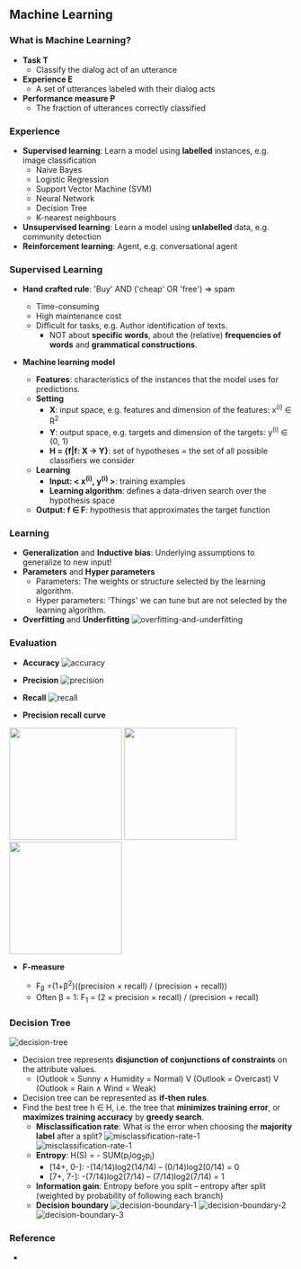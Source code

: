 ## Machine Learning

### What is Machine Learning?

* **Task T**
	* Classify the dialog act of an utterance
* **Experience E**
	* A set of utterances labeled with their dialog acts
* **Performance measure P**
	* The fraction of utterances correctly classified

### Experience

* **Supervised learning**: Learn a model using **labelled** instances, e.g. image classification
	* Naive Bayes
	* Logistic Regression
	* Support Vector Machine (SVM)
	* Neural Network
	* Decision Tree
	* K-nearest neighbours
* **Unsupervised learning**: Learn a model using **unlabelled** data, e.g. community detection
* **Reinforcement learning**: Agent, e.g. conversational agent

### Supervised Learning

* **Hand crafted rule**: 'Buy' AND ('cheap' OR 'free') => spam
	* Time-consuming
	* High maintenance cost
	* Difficult for tasks, e.g. Author identification of texts. 
		* NOT about **specific words**, about the (relative) **frequencies of words** and **grammatical constructions**.

* **Machine learning model**
	* **Features**: characteristics of the instances that the model uses for predictions.
	* **Setting**
		* **X**: input space, e.g. features and dimension of the features: x<sup>(i)</sup> ∈ R<sup>2</sup>
		* **Y**: output space, e.g. targets and dimension of the targets: y<sup>(i)</sup> ∈ {0, 1}
		* **H = {f|f: X -> Y}**: set of hypotheses = the set of all possible classifiers we consider
	* **Learning**
		* **Input: < x<sup>(i)</sup>, y<sup>(i)</sup> >**: training examples
		* **Learning algorithm**: defines a data-driven search over the hypothesis space
	* **Output: f ∈ F**: hypothesis that approximates the target function

### Learning

* **Generalization** and **Inductive bias**: Underlying assumptions to generalize to new input!
* **Parameters** and **Hyper parameters**
	* Parameters: The weights or structure selected by the learning algorithm.
	* Hyper parameters: 'Things' we can tune but are not selected by the learning algorithm. 
* **Overfitting** and **Underfitting**
![overfitting-and-underfitting](./pix/overfitting-and-underfitting.png)

### Evaluation

* **Accuracy**
![accuracy](./pix/accuracy.png)

* **Precision**
![precision](./pix/precision.png)

* **Recall**
![recall](./pix/recall.png)

* **Precision recall curve**
<p float="left">
	<img src="./pix/precision-recall-curve-1.png" width="200" />
	<img src="./pix/precision-recall-curve-2.png" width="200" />
	<img src="./pix/precision-recall-curve-3.png" width="200" />
</p>

* **F-measure**

	* F<sub>β</sub> =(1+β<sup>2</sup>)((precision × recall) / (precision + recall))
	* Often β = 1: F<sub>1</sub> = (2 × precision × recall) / (precision + recall)

### Decision Tree

![decision-tree](./pix/decision-tree.png)

* Decision tree represents **disjunction of conjunctions of constraints** on the attribute values.
	* (Outlook = Sunny ∧ Humidity = Normal) V (Outlook = Overcast) V (Outlook = Rain ∧ Wind = Weak)
* Decision tree can be represented as **if-then rules**.
* Find the best tree h ∈ H, i.e. the tree that **minimizes training error**, or **maximizes training accuracy** by **greedy search**.
	* **Misclassification rate**: What is the error when choosing the **majority label** after a split?
	![misclassification-rate-1](./pix/misclassification-rate-1.png)
	![misclassification-rate-1](./pix/misclassification-rate-2.png)
	* **Entropy**: H(S) = - SUM(p<sub>i</sub>log<sub>2</sub>p<sub>i</sub>)
		* [14+, 0-]: -(14/14)log2(14/14) – (0/14)log2(0/14) = 0
		* [7+, 7-]: -(7/14)log2(7/14) – (7/14)log2(7/14) = 1
	* **Information gain**: Entropy before you split – entropy after split (weighted by probability of following each branch)
	* **Decision boundary**
	![decision-boundary-1](./pix/decision-boundary-1.png)
	![decision-boundary-2](./pix/decision-boundary-2.png)
	![decision-boundary-3](./pix/decision-boundary-3.png)


### Reference
* 

